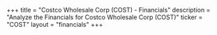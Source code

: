 +++
title = "Costco Wholesale Corp (COST) - Financials"
description = "Analyze the Financials for Costco Wholesale Corp (COST)"
ticker = "COST"
layout = "financials"
+++

